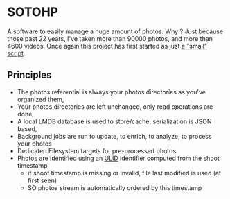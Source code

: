 # SOTOHP

A software to easily manage a huge amount of photos. Why ? Just because those past 22 years, I've taken more than 90000
photos, and more than 4600 videos. Once again this project has first started as just [a "small" script][photosc].

## Principles

- The photos referential is always your photos directories as you've organized them,
- Your photos directories are left unchanged, only read operations are done,
- A local LMDB database is used to store/cache, serialization is JSON based,
- Background jobs are run to update, to enrich, to analyze, to process your photos
- Dedicated Filesystem targets for pre-processed photos 
- Photos are identified using an [ULID][ulid] identifier computed from the shoot timestamp
  - if shoot timestamp is missing or invalid, file last modified is used (at first seen)
  - SO photos stream is automatically ordered by this timestamp   

[photosc]: https://gist.github.com/dacr/46718666ae96ebac300b27c80ed7bec3
[ulid]: https://github.com/ulid/spec
